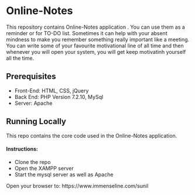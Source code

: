 # Online-Notes
<p>This repository contains Online-Notes application .
You can use them as a reminder or for TO-DO list. Sometimes it can help with your absent mindness to make you remember something really important like a meeting. You can write some of your favourite motivational line of all time and then whenever you will open your system, you will get keep motivatinh yourself all the time.</p>

## <h2>Prerequisites</h2>
   * Front-End: HTML, CSS, jQuery
   * Back End:  PHP Version 7.2.10,  MySql
   * Server: Apache

### <h2>Running Locally</h2>
<p>This repo contains the core code used in the Online-Notes application.</p>

 #### <h4>Instructions:</h4>

  * Clone the repo
  * Open the XAMPP server
  * Start the mysql server as well as Apache

<p>Open your browser to: https://www.immenseline.com/sunil</p>


